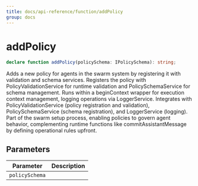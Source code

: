 ```yaml
---
title: docs/api-reference/function/addPolicy
group: docs
---
```


# addPolicy

```ts
declare function addPolicy(policySchema: IPolicySchema): string;
```

Adds a new policy for agents in the swarm system by registering it with validation and schema services.
Registers the policy with PolicyValidationService for runtime validation and PolicySchemaService for schema management.
Runs within a beginContext wrapper for execution context management, logging operations via LoggerService.
Integrates with PolicyValidationService (policy registration and validation), PolicySchemaService (schema registration),
and LoggerService (logging). Part of the swarm setup process, enabling policies to govern agent behavior,
complementing runtime functions like commitAssistantMessage by defining operational rules upfront.

## Parameters

| Parameter | Description |
|-----------|-------------|
| `policySchema` | |

